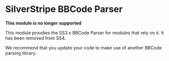 SilverStripe BBCode Parser
==========================

**This module is no longer supported**

This module provdies the SS3.x BBCode Parser for modules that rely on it. It has been removed from 
SS4.

We recommend that you update your code to make use of another BBCode parsing library.